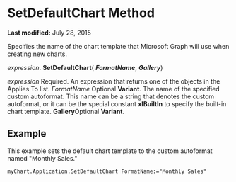 
# SetDefaultChart Method

 **Last modified:** July 28, 2015

Specifies the name of the chart template that Microsoft Graph will use when creating new charts.

 _expression_. **SetDefaultChart**( **_FormatName_**,  **_Gallery_**)

 _expression_ Required. An expression that returns one of the objects in the Applies To list.
 _FormatName_ Optional **Variant**. The name of the specified custom autoformat. This name can be a string that denotes the custom autoformat, or it can be the special constant  **xlBuiltIn** to specify the built-in chart template.
 **Gallery**Optional  **Variant**.

## Example

This example sets the default chart template to the custom autoformat named "Monthly Sales."


```
myChart.Application.SetDefaultChart FormatName:="Monthly Sales"
```

